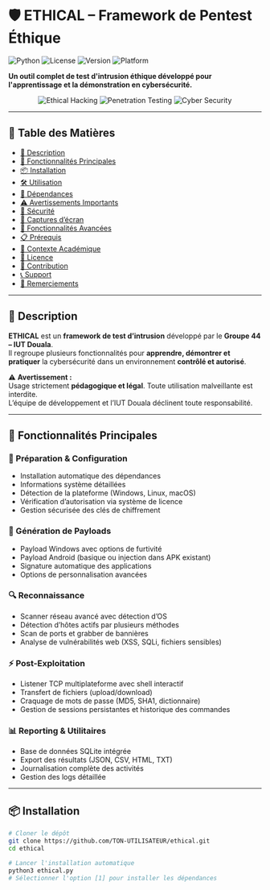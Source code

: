 # 🛡️ ETHICAL – Framework de Pentest Éthique

![Python](https://img.shields.io/badge/Python-3.8%2B-blue)
![License](https://img.shields.io/badge/License-Ethical--Use-red)
![Version](https://img.shields.io/badge/Version-3.0-green)
![Platform](https://img.shields.io/badge/Platform-Windows%20%7C%20Linux%20%7C%20macOS-lightgrey)

**Un outil complet de test d'intrusion éthique développé pour l'apprentissage et la démonstration en cybersécurité.**

<p align="center">
  <img src="https://img.shields.io/badge/Ethical-Hacking-brightgreen" alt="Ethical Hacking">
  <img src="https://img.shields.io/badge/Penetration-Testing-orange" alt="Penetration Testing">
  <img src="https://img.shields.io/badge/Cyber-Security-blue" alt="Cyber Security">
</p>

---

## 🎯 Table des Matières

- [📖 Description](#-description)
- [🚀 Fonctionnalités Principales](#-fonctionnalités-principales)
- [📦 Installation](#-installation)
- [🛠️ Utilisation](#️-utilisation)
- [📌 Dépendances](#-dépendances)
- [⚠️ Avertissements Importants](#️-avertissements-importants)
- [🔐 Sécurité](#-sécurité)
- [📸 Captures d’écran](#-captures-décran)
- [🌟 Fonctionnalités Avancées](#-fonctionnalités-avancées)
- [📋 Prérequis](#-prérequis)
- [🏢 Contexte Académique](#-contexte-académique)
- [📝 Licence](#-licence)
- [🤝 Contribution](#-contribution)
- [📞 Support](#-support)
- [🙏 Remerciements](#-remerciements)

---

## 📖 Description
**ETHICAL** est un **framework de test d’intrusion** développé par le **Groupe 44 – IUT Douala**.  
Il regroupe plusieurs fonctionnalités pour **apprendre, démontrer et pratiquer** la cybersécurité dans un environnement **contrôlé et autorisé**.

⚠️ **Avertissement :**  
Usage strictement **pédagogique et légal**. Toute utilisation malveillante est interdite.  
L’équipe de développement et l’IUT Douala déclinent toute responsabilité.

---

## 🚀 Fonctionnalités Principales

### 🔧 Préparation & Configuration
- Installation automatique des dépendances
- Informations système détaillées
- Détection de la plateforme (Windows, Linux, macOS)
- Vérification d’autorisation via système de licence
- Gestion sécurisée des clés de chiffrement

### 🎯 Génération de Payloads
- Payload Windows avec options de furtivité
- Payload Android (basique ou injection dans APK existant)
- Signature automatique des applications
- Options de personnalisation avancées

### 🔍 Reconnaissance
- Scanner réseau avancé avec détection d’OS
- Détection d’hôtes actifs par plusieurs méthodes
- Scan de ports et grabber de bannières
- Analyse de vulnérabilités web (XSS, SQLi, fichiers sensibles)

### ⚡ Post-Exploitation
- Listener TCP multiplateforme avec shell interactif
- Transfert de fichiers (upload/download)
- Craquage de mots de passe (MD5, SHA1, dictionnaire)
- Gestion de sessions persistantes et historique des commandes

### 📊 Reporting & Utilitaires
- Base de données SQLite intégrée
- Export des résultats (JSON, CSV, HTML, TXT)
- Journalisation complète des activités
- Gestion des logs détaillée

---
## 📦 Installation

```bash
# Cloner le dépôt
git clone https://github.com/TON-UTILISATEUR/ethical.git
cd ethical

# Lancer l'installation automatique
python3 ethical.py
# Sélectionner l'option [1] pour installer les dépendances
